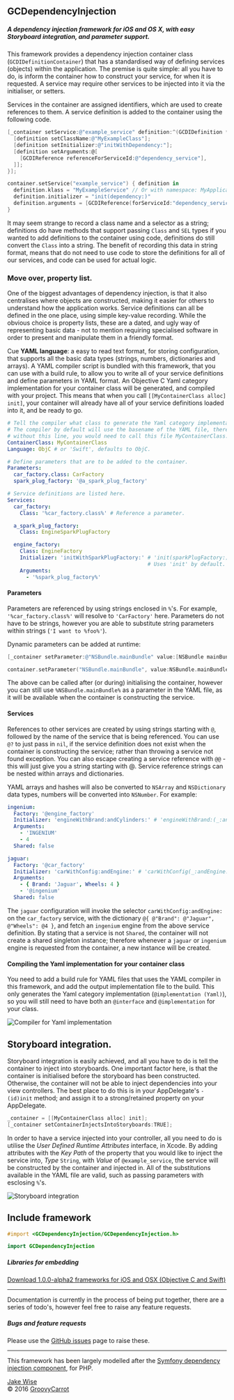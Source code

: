 ## GCDependencyInjection

##### A dependency injection framework for iOS and OS X, with easy Storyboard integration, and parameter support.

This framework provides a dependency injection container class
(`GCDIDefinitionContainer`) that has a standardised way of defining services
(objects) within the application. The premise is quite simple: all you have to
do, is inform the container how to construct your service, for when it is
requested. A service may require other services to be injected into it via the
initialiser, or setters.

Services in the container are assigned identifiers, which are used to create
references to them. A service definition is added to the container using the
following code.

```objective-c
[_container setService:@"example_service" definition:^(GCDIDefinition *definition) {
  [definition setClassName:@"MyExampleClass"];
  [definition setInitializer:@"initWithDependency:"];
  [definition setArguments:@[
    [GCDIReference referenceForServiceId:@"dependency_service"],
  ]];
}];
```
```swift
container.setService("example_service") { definition in
  definition.klass = "MyExampleService" // Or with namespace: MyApplication.MyExampleService
  definition.initializer = "init(dependency:)"
  definition.arguments = [GCDIReference(forServiceId:"dependency_service")]
}
```

It may seem strange to record a class name and a selector as a string;
definitions do have methods that support passing `Class` and `SEL` types if you
wanted to add definitions to the container using code, definitions do still
convert the `Class` into a string. The benefit of recording this data in
string format, means that do not need to use code to store the definitions for
all of our services, and code can be used for actual logic.

### Move over, property list.

One of the biggest advantages of dependency injection, is that it also
centralises where objects are constructed, making it easier for others to
understand how the application works. Service definitions can all be defined in
the one place, using simple key-value recording. While the obvious choice is
property lists, these are a dated, and ugly way of representing basic data - not
to mention requiring specialised software in order to present and manipulate
them in a friendly format.

Cue **YAML language**: a easy to read text format, for storing configuration,
that supports all the basic data types (strings, numbers, dictionaries and 
arrays). A YAML compiler script is bundled with this framework, that you can use
with a build rule, to allow you to write all of your service definitions and
define parameters in YAML format. An Objective C Yaml category implementation
for your container class will be generated, and compiled with your project. This
means that when you call `[[MyContainerClass alloc] init]`, your container will
already have all of your service definitions loaded into it, and be ready to go.

```yaml
# Tell the compiler what class to generate the Yaml category implementation for.
# The compiler by default will use the basename of the YAML file, therefore 
# without this line, you would need to call this file MyContainerClass.yml
ContainerClass: MyContainerClass
Language: ObjC # or 'Swift', defaults to ObjC.

# Define parameters that are to be added to the container.
Parameters:
  car_factory.class: CarFactory
  spark_plug_factory: '@a_spark_plug_factory'

# Service definitions are listed here.
Services:
  car_factory:
    Class: '%car_factory.class%' # Reference a parameter.

  a_spark_plug_factory:
    Class: EngineSparkPlugFactory

  engine_factory:
    Class: EngineFactory
    Initializer: 'initWithSparkPlugFactory:' # 'init(sparkPlugFactory:)' in swift.
                                             # Uses 'init' by default.
    Arguments:
      - '%spark_plug_factory%'
```

#### Parameters

Parameters are referenced by using strings enclosed in `%`'s. For example,
`'%car_factory.class%'` will resolve to `'CarFactory'` here. Parameters do not
have to be strings, however you are able to substitute string parameters within
strings (`'I want to %foo%'`).

Dynamic parameters can be added at runtime:
```objective-c
[_container setParameter:@"NSBundle.mainBundle" value:[NSBundle mainBundle]];
```
```swift
container.setParameter("NSBundle.mainBundle", value:NSBundle.mainBundle())
```

The above can be called after (or during) initialising the container, however
you can still use `%NSBundle.mainBundle%` as a parameter in the YAML file, as it
will be available when the container is constructing the service.

#### Services

References to other services are created by using strings starting with `@`, 
followed by the name of the service that is being referenced. You can use `@?`
to just pass in `nil`, if the service definition does not exist when the
container is constructing the service; rather than throwing a service not found
exception. You can also escape creating a service reference with `@@` - this 
will just give you a string starting with @. Service reference strings can be
nested within arrays and dictionaries.

YAML arrays and hashes will also be converted to `NSArray` and `NSDictionary`
data types, numbers will be converted into `NSNumber`. For example:

```yaml
ingenium:
  Factory: '@engine_factory'
  Initializer: 'engineWithBrand:andCylinders:' # 'engineWithBrand:(_:andCylinders:)'
  Arguments:
    - 'INGENIUM'
    - 4
  Shared: false

jaguar:
  Factory: '@car_factory'
  Initializer: 'carWithConfig:andEngine:' # 'carWithConfig(_:andEngine:)'
  Arguments:
    - { Brand: 'Jaguar', Wheels: 4 }
    - '@ingenium'
  Shared: false
```

The `jaguar` configuration will invoke the selector `carWithConfig:andEngine:`
on the `car_factory` service, with the dictionary `@{ @"Brand": @"Jaguar",
@"Wheels": @4 }`, and fetch an `ingenium` engine from the above service
definition. By stating that a service is not `Shared`, the container will not
create a shared singleton instance; therefore whenever a `jaguar` or `ingenium`
engine is requested from the container, a new instance will be created.

#### Compiling the Yaml implementation for your container class

You need to add a build rule for YAML files that uses the YAML compiler in this
framework, and add the output implementation file to the build. This only
generates the Yaml category implementation (`@implementation (Yaml)`), so you
will still need to have both an `@interface` and `@implementation` for your
class.

![Compiler for Yaml implementation](http://groovycarrot.co.uk/sites/gc/files/gcdependencyinjection-xcode-yaml.png)

## Storyboard integration.

Storyboard integration is easily achieved, and all you have to do is tell the
container to inject into storyboards. One important factor here, is that the
container is initialised before the storyboard has been constructed. Otherwise,
the container will not be able to inject dependencies into your view
controllers. The best place to do this is in your AppDelegate's `- (id)init`
method; and assign it to a strong/retained property on your AppDelegate.

```objective-c
_container = [[MyContainerClass alloc] init];
[_container setContainerInjectsIntoStoryboards:TRUE];
```

In order to have a service injected into your controller, all you need to do is
utilise the _User Defined Runtime Attributes_ interface, in Xcode. By adding
attributes with the _Key Path_ of the property that you would like to inject the
service into, _Type_ `String`, with _Value_ of `@example_service`, the service
will be constructed by the container and injected in. All of the substitutions
available in the YAML file are valid, such as passing parameters with esclosing
`%`'s.

![Storyboard integration](http://groovycarrot.co.uk/sites/gc/files/gcdepedencyinjection-storyboard-integration.png)

## Include framework

```objective-c
#import <GCDependencyInjection/GCDependencyInjection.h>
```
```swift
import GCDependencyInjection
```

##### Libraries for embedding

[Download 1.0.0-alpha2 frameworks for iOS and OSX (Objective C and Swift)](https://github.com/GroovyCarrot/GCDependencyInjection/releases/download/1.0.0-alpha2/GCDependencyInjection-1.0.0-alpha2.zip)

***

Documentation is currently in the process of being put together, there are a
series of todo's, however feel free to raise any feature requests.

##### Bugs and feature requests
Please use the [GitHub issues](https://github.com/GroovyCarrot/GCDependencyInjection/issues)
page to raise these.

***

This framework has been largely modelled after the [Symfony dependency injection
component](http://symfony.com/doc/current/components/dependency_injection/introduction.html),
for PHP.

[Jake Wise](http://twitter.com/GroovyCarrot)<br />
© 2016 [GroovyCarrot](http://groovycarrot.co.uk)
